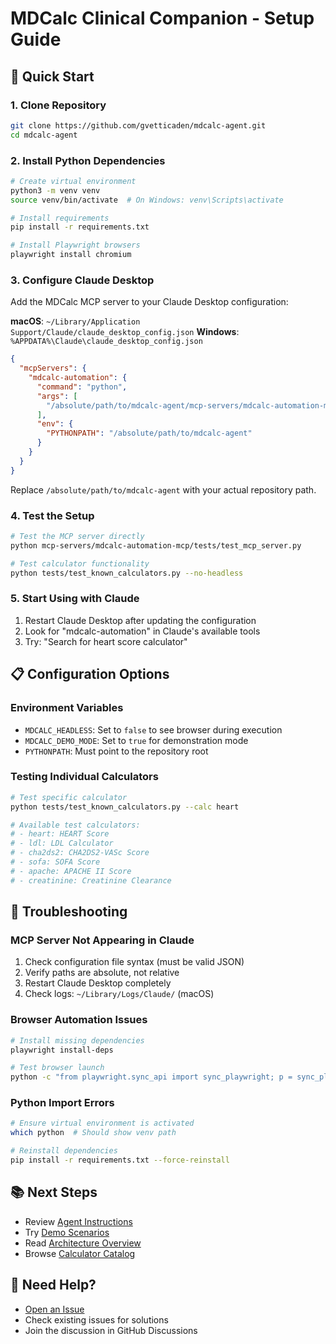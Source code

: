 # MDCalc Clinical Companion - Setup Guide

## 🚀 Quick Start

### 1. Clone Repository

```bash
git clone https://github.com/gvetticaden/mdcalc-agent.git
cd mdcalc-agent
```

### 2. Install Python Dependencies

```bash
# Create virtual environment
python3 -m venv venv
source venv/bin/activate  # On Windows: venv\Scripts\activate

# Install requirements
pip install -r requirements.txt

# Install Playwright browsers
playwright install chromium
```

### 3. Configure Claude Desktop

Add the MDCalc MCP server to your Claude Desktop configuration:

**macOS**: `~/Library/Application Support/Claude/claude_desktop_config.json`
**Windows**: `%APPDATA%\Claude\claude_desktop_config.json`

```json
{
  "mcpServers": {
    "mdcalc-automation": {
      "command": "python",
      "args": [
        "/absolute/path/to/mdcalc-agent/mcp-servers/mdcalc-automation-mcp/src/mdcalc_mcp.py"
      ],
      "env": {
        "PYTHONPATH": "/absolute/path/to/mdcalc-agent"
      }
    }
  }
}
```

Replace `/absolute/path/to/mdcalc-agent` with your actual repository path.

### 4. Test the Setup

```bash
# Test the MCP server directly
python mcp-servers/mdcalc-automation-mcp/tests/test_mcp_server.py

# Test calculator functionality
python tests/test_known_calculators.py --no-headless
```

### 5. Start Using with Claude

1. Restart Claude Desktop after updating the configuration
2. Look for "mdcalc-automation" in Claude's available tools
3. Try: "Search for heart score calculator"

## 📋 Configuration Options

### Environment Variables

- `MDCALC_HEADLESS`: Set to `false` to see browser during execution
- `MDCALC_DEMO_MODE`: Set to `true` for demonstration mode
- `PYTHONPATH`: Must point to the repository root

### Testing Individual Calculators

```bash
# Test specific calculator
python tests/test_known_calculators.py --calc heart

# Available test calculators:
# - heart: HEART Score
# - ldl: LDL Calculator
# - cha2ds2: CHA2DS2-VASc Score
# - sofa: SOFA Score
# - apache: APACHE II Score
# - creatinine: Creatinine Clearance
```

## 🐛 Troubleshooting

### MCP Server Not Appearing in Claude

1. Check configuration file syntax (must be valid JSON)
2. Verify paths are absolute, not relative
3. Restart Claude Desktop completely
4. Check logs: `~/Library/Logs/Claude/` (macOS)

### Browser Automation Issues

```bash
# Install missing dependencies
playwright install-deps

# Test browser launch
python -c "from playwright.sync_api import sync_playwright; p = sync_playwright().start(); b = p.chromium.launch(); print('Success!'); b.close(); p.stop()"
```

### Python Import Errors

```bash
# Ensure virtual environment is activated
which python  # Should show venv path

# Reinstall dependencies
pip install -r requirements.txt --force-reinstall
```

## 📚 Next Steps

- Review [Agent Instructions](agent/instructions/mdcalc-clinical-companion-agent-instructions-v3.md)
- Try [Demo Scenarios](requirements/mdcalc-demo-scenarios.md)
- Read [Architecture Overview](docs/architecture.md)
- Browse [Calculator Catalog](mcp-servers/mdcalc-automation-mcp/src/mdcalc_catalog.json)

## 💬 Need Help?

- [Open an Issue](https://github.com/gvetticaden/mdcalc-agent/issues)
- Check existing issues for solutions
- Join the discussion in GitHub Discussions